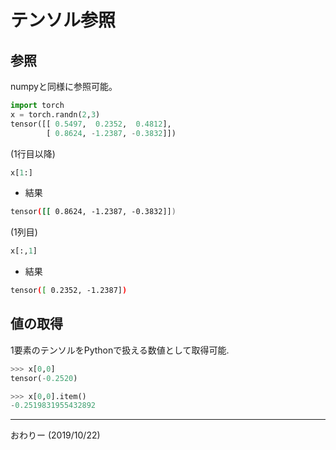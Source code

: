 # テンソル参照

## 参照
numpyと同様に参照可能。

```py
import torch
x = torch.randn(2,3)
tensor([[ 0.5497,  0.2352,  0.4812],
        [ 0.8624, -1.2387, -0.3832]])
```

(1行目以降)
```py
x[1:]
```

- 結果
```sh
tensor([[ 0.8624, -1.2387, -0.3832]])
```

(1列目)
```py
x[:,1]
```

- 結果
```sh
tensor([ 0.2352, -1.2387])
```

## 値の取得

1要素のテンソルをPythonで扱える数値として取得可能.

```py
>>> x[0,0]
tensor(-0.2520)

>>> x[0,0].item()
-0.2519831955432892
```

- - -
おわりー
(2019/10/22)
